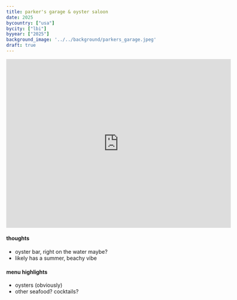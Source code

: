 ```yaml
---
title: parker's garage & oyster saloon
date: 2025
bycountry: ["usa"]
bycity: ["lbi"]
byyear: ["2025"]
background_image: '../../background/parkers_garage.jpeg'
draft: true
---
```


<iframe src="https://www.google.com/maps/embed?pb=!1m14!1m8!1m3!1d2970.0643988520023!2d12.468068!3d41.8914721!3m2!1i1024!2i768!4f13.1!3m3!1m2!1s0x132f60473e37c3c7%3A0x1799117d63e1c60e!2sPizzeria%20Dar%20Poeta!5e0!3m2!1sen!2sus!4v1702064828183!5m2!1sen!2sus1" width="600" height="450" style="border:0;" allowfullscreen="" loading="lazy" referrerpolicy="no-referrer-when-downgrade"></iframe>

#### thoughts
* oyster bar, right on the water maybe?
* likely has a summer, beachy vibe

#### menu highlights
* oysters (obviously)
* other seafood? cocktails?
